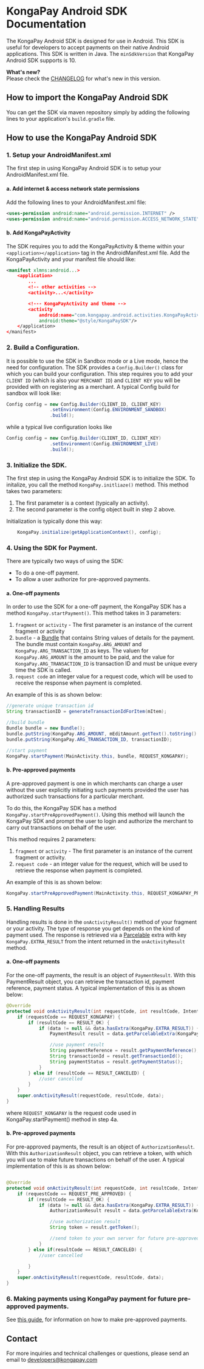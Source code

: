 # KongaPay Android SDK Documentation

The KongaPay Android SDK is designed for use in Android. This SDK is useful for
developers to accept payments on their native Android applications. This SDK is written
in Java. The `minSdkVersion` that KongaPay Android SDK supports is 10.

**What's new?**  
Please check the [CHANGELOG](https://github.com/kongapay/KongaPay-Android-SDK/blob/master/CHANGELOG.md) for what's new in this version.  

## How to import the KongaPay Android SDK

You can get the SDK via maven repository simply by adding the following lines to your
application's `build.gradle` file.


## How to use the KongaPay Android SDK

### 1. Setup your AndroidManifest.xml

The first step in using KongaPay Android SDK is to setup your AndroidManifest.xml file.
#### a. Add internet & access network state permissions
Add the following lines to your AndroidManifest.xml file:

```xml
<uses-permission android:name="android.permission.INTERNET" />
<uses-permission android:name="android.permission.ACCESS_NETWORK_STATE"/>
```

#### b. Add KongaPayActivity
The SDK requires you to add the KongaPayActivity & theme within your `<application></application>` tag
in the AndroidManifest.xml file. Add the KongaPayActivity and your manifest file should like:

```xml
<manifest xlmns:android...>
    <application>
        ...
        <!-- other activities -->
        <activity>...</activity>

        <!--- KongaPayActivity and theme -->
        <activity
            android:name="com.kongapay.android.activities.KongaPayActivity"
            android:theme="@style/KongaPaySDK"/>
    </application>
</manifest>
```

### 2. Build a Configuration.

It is possible to use the SDK in Sandbox mode or a Live mode, hence the need for configuration.
The SDK provides a `Config.Builder()` class for which you can build your configuration.
This step requires you to add your `CLIENT ID` (which is also your `MERCHANT ID`) and
`CLIENT KEY` you will be provided with on registering as a merchant.
A typical Config build for sandbox will look like:

```java
Config config = new Config.Builder(CLIENT_ID, CLIENT_KEY)
                .setEnvironment(Config.ENVIRONMENT_SANDBOX)
                .build();
```
while a typical live configuration looks like
```java
Config config = new Config.Builder(CLIENT_ID, CLIENT_KEY)
                .setEnvironment(Config.ENVIRONMENT_LIVE)
                .build();
```


### 3. Initialize the SDK.

The first step in using the KongaPay Android SDK is to initialize the SDK. To initalize,
you call the method `KongaPay.initliaze()` method. This method takes two parameters:

1. The first parameter is a context (typically an activity).
2. The second parameter is the config object built in step 2 above.

Initialization is typically done this way:
```java
    KongaPay.initialize(getApplicationContext(), config);
```

### 4. Using the SDK for Payment.

There are typically two ways of using the SDK:

  * To do a one-off payment.
  * To allow a user authorize for pre-approved payments.


#### a. One-off payments
In order to use the SDK for a one-off payment, the KongaPay SDK has a method `KongaPay.startPayment()`.
This method takes in 3 parameters:  
1. `fragment` or `activity` - The first parameter is an instance of the current fragment or activity  
2. `bundle` - a [Bundle](http://developer.android.com/reference/android/os/Bundle.html) that contains String values of details for the payment. The bundle must contain `KongaPay.ARG_AMOUNT` and `KongaPay.ARG_TRANSACTION_ID` as keys. The valuen for `KongaPay.ARG_AMOUNT` is the amount to be paid, and the value for `KongaPay.ARG_TRANSACTION_ID` is transaction ID and must be unique every time the SDK is called.  
3. `request code` an integer value for a request code, which will be used to receive
the response when payment is completed.  

An example of this is as shown below:

```java
//generate unique transaction id
String transactionID = generateTransactionIdForItem(mItem);

//build bundle
Bundle bundle = new Bundle();
bundle.putString(KongaPay.ARG_AMOUNT, mEditAmount.getText().toString().trim());
bundle.putString(KongaPay.ARG_TRANSACTION_ID, transactionID);

//start payment
KongaPay.startPayment(MainActivity.this, bundle, REQUEST_KONGAPAY);
```

#### b. Pre-approved payments
A pre-approved payment is one in which merchants can charge a user without the user
explicitly initiating such payments provided the user has authorized such transactions
for a particular merchant.

To do this, the KongaPay SDK has a method `KongaPay.startPreApprovedPayment()`.
Using this method will launch the KongaPay SDK and prompt the user to login and authorize
the merchant to carry out transactions on behalf of the user.

This method requires 2 parameters:
1. `fragment` or `activity` - The first parameter is an instance of the current fragment or activity.
2. `request code` - an integer value for the request, which will be used to retrieve the response when payment is completed.

An example of this is as shown below:

```java
KongaPay.startPreApprovedPayment(MainActivity.this, REQUEST_KONGAPAY_PRE_APPROVED);
```

### 5. Handling Results
Handling results is done in the `onActivityResult()` method of your fragment or your activity.
The type of response you get depends on the kind of payment used. The response is retrieved via a [Parcelable](http://developer.android.com/reference/android/os/Parcelable.html) extra with key `KongaPay.EXTRA_RESULT` from the intent returned in the `onActivityResult` method.

#### a. One-off payments
For the one-off payments, the result is an object of `PaymentResult`.
With this PaymentResult object, you can retrieve the transaction id, payment reference, payment status.
A typical implementation of this is as shown below:

```java
@Override
protected void onActivityResult(int requestCode, int resultCode, Intent data) {
    if (requestCode == REQUEST_KONGAPAY) {
        if (resultCode == RESULT_OK) {
            if (data != null && data.hasExtra(KongaPay.EXTRA_RESULT)) {
                PaymentResult result = data.getParcelableExtra(KongaPay.EXTRA_RESULT);

                //use payment result
                String paymentReference = result.getPaymentReference();
                String transactionId = result.getTransactionId();
                String paymentStatus = result.getPaymentStatus();
            }
        } else if (resultCode == RESULT_CANCELED) {
            //user cancelled
        }
    }
    super.onActivityResult(requestCode, resultCode, data);
}
```
where `REQUEST_KONGAPAY` is the request code used in KongaPay.startPayment() method in step 4a.

#### b. Pre-approved payments
For pre-approved payments, the result is an object of `AuthorizationResult`. With this `AuthorizationResult` object, you can retrieve a token, with which you will use to make future transactions on behalf of the user.
A typical implementation of this is as shown below:

```java

@Override
protected void onActivityResult(int requestCode, int resultCode, Intent data) {
    if (requestCode == REQUEST_PRE_APPROVED) {
        if (resultCode == RESULT_OK) {
            if (data != null && data.hasExtra(KongaPay.EXTRA_RESULT)) {
                AuthorizationResult result = data.getParcelableExtra(KongaPay.EXTRA_RESULT);

                //use authorization result
                String token = result.getToken();

                //send token to your own server for future pre-approved transactions.
            }
        } else if(resultCode == RESULT_CANCELED) {
            //user cancelled

        }
    }
    super.onActivityResult(requestCode, resultCode, data);
}
```

###  6. Making payments using KongaPay payment for future pre-approved payments.
See [this guide](https://github.com/kongapay/KongaPay-Android-SDK/blob/master/preapproved_server_side.md),
for information on how to make pre-approved payments.


## Contact
For more inquiries and technical challenges or questions, please send an email to
developers@kongapay.com
